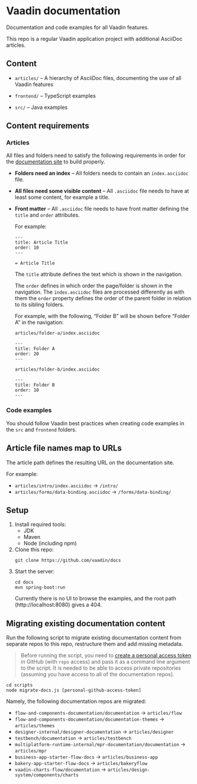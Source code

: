 # Vaadin documentation

Documentation and code examples for all Vaadin features.

This repo is a regular Vaadin application project with additional AsciiDoc articles.

## Content

- `articles/` – A hierarchy of AsciiDoc files, documenting the use of all Vaadin features

- `frontend/` – TypeScript examples

- `src/` – Java examples


## Content requirements

### Articles

All files and folders need to satisfy the following requirements in order for the [documentation site](https://github.com/vaadin/docs-app) to build properly.

- **Folders need an index** – All folders needs to contain an `index.asciidoc` file.

- **All files need some visible content** – All `.asciidoc` file needs to have at least some content, for example a title.

- **Front matter** – All `.asciidoc` file needs to have front matter defining the `title` and `order` attributes.

   For example:

   ```
   ---
   title: Article Title
   order: 10
   ---

   = Article Title
   ```

   The `title` attribute defines the text which is shown in the navigation.

   The `order` defines in which order the page/folder is shown in the navigation. The `index.asciidoc` files are processed differently as with them the `order` property defines the order of the parent folder in relation to its sibling folders.

   For example, with the following, “Folder B” will be shown before “Folder A” in the navigation:

   `articles/folder-a/index.asciidoc`
   ```
   ---
   title: Folder A
   order: 20
   ---
   ```
   `articles/folder-b/index.asciidoc`
   ```
   ---
   title: Folder B
   order: 10
   ---
   ```

### Code examples

You should follow Vaadin best practices when creating code examples in the `src` and `frontend` folders.

## Article file names map to URLs

The article path defines the resulting URL on the documentation site.

For example:
- `articles/intro/index.asciidoc` → `/intro/`
- `articles/forms/data-binding.asciidoc` → `/forms/data-binding/`


## Setup

1. Install required tools:
   - JDK
   - Maven
   - Node (including npm)
1. Clone this repo:
   ```
   git clone https://github.com/vaadin/docs
   ```
1. Start the server:
   ```
   cd docs
   mvn spring-boot:run
   ```
   Currently there is no UI to browse the examples, and the root path (http://localhost:8080) gives a 404.


## Migrating existing documentation content

Run the following script to migrate existing documentation content from separate repos to this repo, restructure them and add missing metadata.

> Before running the script, you need to [create a personal access token](https://help.github.com/en/github/authenticating-to-github/creating-a-personal-access-token-for-the-command-line) in GitHub (with `repo` access) and pass it as a command line argument to the script. It is needed to be able to access private repositories (assuming you have access to all of the documentation repos).

```
cd scripts
node migrate-docs.js [personal-github-access-token]
```

Namely, the following documentation repos are migrated:

- `flow-and-components-documentation/documentation` → `articles/flow`
- `flow-and-components-documentation/documentation-themes` → `articles/themes`
- `designer-internal/designer-documentation` → `articles/designer`
- `testbench/documentation` → `articles/testbench`
- `multiplatform-runtime-internal/mpr-documentation/documentation` → `articles/mpr`
- `business-app-starter-flow-docs` → `articles/business-app`
- `bakery-app-starter-flow-docs` → `articles/bakeryflow`
- `vaadin-charts-flow/documentation` → `articles/design-system/components/charts`
